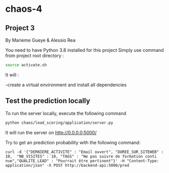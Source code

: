 # chaos-4

Project 3
---------

By Marieme Gueye & Alessio Rea

You need to have Python 3.8 installed for this project 
Simply use command from project root directory :

```bash
source activate.sh
```

It will :

-create a virtual environment and install all dependencies


Test the prediction locally
---------------------------

To run the server locally, execute the following command

```bash
python chaos/lead_scoring/application/server.py
```
It will run the server on http://0.0.0.0:5000/

Try to get an prediction probability with the following command:
```
curl -d '{"DERNIERE_ACTIVITE" : "Email ouvert", "DUREE_SUR_SITEWEB" : 10,  "NB_VISITES" : 10, "TAGS" : "Ne pas suivre de formation conti
nue","QUALITE_LEAD" : "Pourrait être pertinent"}' -H "Content-Type: application/json" -X POST http://backend-api:5000/pred
```




